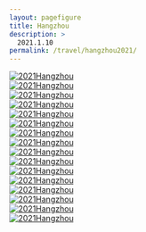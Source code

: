 ```yaml
---
layout: pagefigure
title: Hangzhou
description: >
  2021.1.10
permalink: /travel/hangzhou2021/
---
```


<div class="figure-grid">
<div class="figure-grid-sizer"></div>
<div class="figure-grid-item">
        <a href="https://hobbyfigure.rayleigh-lin.top/2021Hangzhou/IMG_0913.webp" data-lightbox="roadtrip" class="image-link">
        <img class="lozad" 
             data-src="https://hobbyfigure.rayleigh-lin.top/2021HangzhouC/IMG_0913.webp"
             alt="2021Hangzhou"/>
        </a>
</div>
<div class="figure-grid-item">
        <a href="https://hobbyfigure.rayleigh-lin.top/2021Hangzhou/IMG_0914.webp" data-lightbox="roadtrip" class="image-link">
        <img class="lozad" 
             data-src="https://hobbyfigure.rayleigh-lin.top/2021HangzhouC/IMG_0914.webp"
             alt="2021Hangzhou"/>
        </a>
</div>
<div class="figure-grid-item">
        <a href="https://hobbyfigure.rayleigh-lin.top/2021Hangzhou/IMG_0973.webp" data-lightbox="roadtrip" class="image-link">
        <img class="lozad" 
             data-src="https://hobbyfigure.rayleigh-lin.top/2021HangzhouC/IMG_0973.webp"
             alt="2021Hangzhou"/>
        </a>
</div>
<div class="figure-grid-item">
        <a href="https://hobbyfigure.rayleigh-lin.top/2021Hangzhou/IMG_0983.webp" data-lightbox="roadtrip" class="image-link">
        <img class="lozad" 
             data-src="https://hobbyfigure.rayleigh-lin.top/2021HangzhouC/IMG_0983.webp"
             alt="2021Hangzhou"/>
        </a>
</div>
<div class="figure-grid-item">
        <a href="https://hobbyfigure.rayleigh-lin.top/2021Hangzhou/IMG_0993.webp" data-lightbox="roadtrip" class="image-link">
        <img class="lozad" 
             data-src="https://hobbyfigure.rayleigh-lin.top/2021HangzhouC/IMG_0993.webp"
             alt="2021Hangzhou"/>
        </a>
</div>
<div class="figure-grid-item">
        <a href="https://hobbyfigure.rayleigh-lin.top/2021Hangzhou/IMG_1007.webp" data-lightbox="roadtrip" class="image-link">
        <img class="lozad" 
             data-src="https://hobbyfigure.rayleigh-lin.top/2021HangzhouC/IMG_1007.webp"
             alt="2021Hangzhou"/>
        </a>
</div>
<div class="figure-grid-item">
        <a href="https://hobbyfigure.rayleigh-lin.top/2021Hangzhou/IMG_1008.webp" data-lightbox="roadtrip" class="image-link">
        <img class="lozad" 
             data-src="https://hobbyfigure.rayleigh-lin.top/2021HangzhouC/IMG_1008.webp"
             alt="2021Hangzhou"/>
        </a>
</div>
<div class="figure-grid-item">
        <a href="https://hobbyfigure.rayleigh-lin.top/2021Hangzhou/IMG_1011.webp" data-lightbox="roadtrip" class="image-link">
        <img class="lozad" 
             data-src="https://hobbyfigure.rayleigh-lin.top/2021HangzhouC/IMG_1011.webp"
             alt="2021Hangzhou"/>
        </a>
</div>
<div class="figure-grid-item">
        <a href="https://hobbyfigure.rayleigh-lin.top/2021Hangzhou/IMG_1020.webp" data-lightbox="roadtrip" class="image-link">
        <img class="lozad" 
             data-src="https://hobbyfigure.rayleigh-lin.top/2021HangzhouC/IMG_1020.webp"
             alt="2021Hangzhou"/>
        </a>
</div>
<div class="figure-grid-item">
        <a href="https://hobbyfigure.rayleigh-lin.top/2021Hangzhou/IMG_1032.webp" data-lightbox="roadtrip" class="image-link">
        <img class="lozad" 
             data-src="https://hobbyfigure.rayleigh-lin.top/2021HangzhouC/IMG_1032.webp"
             alt="2021Hangzhou"/>
        </a>
</div>
<div class="figure-grid-item">
        <a href="https://hobbyfigure.rayleigh-lin.top/2021Hangzhou/IMG_1035.webp" data-lightbox="roadtrip" class="image-link">
        <img class="lozad" 
             data-src="https://hobbyfigure.rayleigh-lin.top/2021HangzhouC/IMG_1035.webp"
             alt="2021Hangzhou"/>
        </a>
</div>
<div class="figure-grid-item">
        <a href="https://hobbyfigure.rayleigh-lin.top/2021Hangzhou/IMG_1036.webp" data-lightbox="roadtrip" class="image-link">
        <img class="lozad" 
             data-src="https://hobbyfigure.rayleigh-lin.top/2021HangzhouC/IMG_1036.webp"
             alt="2021Hangzhou"/>
        </a>
</div>
<div class="figure-grid-item">
        <a href="https://hobbyfigure.rayleigh-lin.top/2021Hangzhou/IMG_1037.webp" data-lightbox="roadtrip" class="image-link">
        <img class="lozad" 
             data-src="https://hobbyfigure.rayleigh-lin.top/2021HangzhouC/IMG_1037.webp"
             alt="2021Hangzhou"/>
        </a>
</div>
<div class="figure-grid-item">
        <a href="https://hobbyfigure.rayleigh-lin.top/2021Hangzhou/IMG_1038.webp" data-lightbox="roadtrip" class="image-link">
        <img class="lozad" 
             data-src="https://hobbyfigure.rayleigh-lin.top/2021HangzhouC/IMG_1038.webp"
             alt="2021Hangzhou"/>
        </a>
</div>
<div class="figure-grid-item">
        <a href="https://hobbyfigure.rayleigh-lin.top/2021Hangzhou/IMG_1042.webp" data-lightbox="roadtrip" class="image-link">
        <img class="lozad" 
             data-src="https://hobbyfigure.rayleigh-lin.top/2021HangzhouC/IMG_1042.webp"
             alt="2021Hangzhou"/>
        </a>
</div>
<div class="figure-grid-item">
        <a href="https://hobbyfigure.rayleigh-lin.top/2021Hangzhou/IMG_1046.webp" data-lightbox="roadtrip" class="image-link">
        <img class="lozad" 
             data-src="https://hobbyfigure.rayleigh-lin.top/2021HangzhouC/IMG_1046.webp"
             alt="2021Hangzhou"/>
        </a>
</div>
</div>